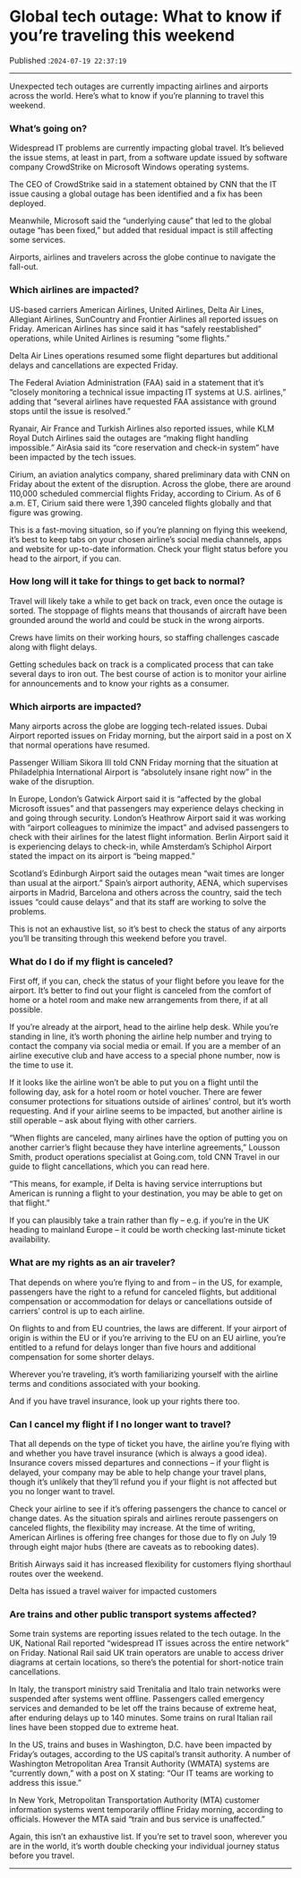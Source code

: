 # Global tech outage: What to know if you’re traveling this weekend

Published :`2024-07-19 22:37:19`

---

Unexpected tech outages are currently impacting airlines and airports across the world. Here’s what to know if you’re planning to travel this weekend.

### What’s going on?

Widespread IT problems are currently impacting global travel. It’s believed the issue stems, at least in part, from a software update issued by software company CrowdStrike on Microsoft Windows operating systems.

The CEO of CrowdStrike said in a statement obtained by CNN that the IT issue causing a global outage has been identified and a fix has been deployed.

Meanwhile, Microsoft said the “underlying cause” that led to the global outage “has been fixed,” but added that residual impact is still affecting some services.

Airports, airlines and travelers across the globe continue to navigate the fall-out.

### Which airlines are impacted?

US-based carriers American Airlines, United Airlines, Delta Air Lines, Allegiant Airlines, SunCountry and Frontier Airlines all reported issues on Friday. American Airlines has since said it has “safely reestablished” operations, while United Airlines is resuming “some flights.”

Delta Air Lines operations resumed some flight departures but additional delays and cancellations are expected Friday.

The Federal Aviation Administration (FAA) said in a statement that it’s “closely monitoring a technical issue impacting IT systems at U.S. airlines,” adding that “several airlines have requested FAA assistance with ground stops until the issue is resolved.”

Ryanair, Air France and Turkish Airlines also reported issues, while KLM Royal Dutch Airlines said the outages are “making flight handling impossible.” AirAsia said its “core reservation and check-in system” have been impacted by the tech issues.

Cirium, an aviation analytics company, shared preliminary data with CNN on Friday about the extent of the disruption. Across the globe, there are around 110,000 scheduled commercial flights Friday, according to Cirium. As of 6 a.m. ET, Cirium said there were 1,390 canceled flights globally and that figure was growing.

This is a fast-moving situation, so if you’re planning on flying this weekend, it’s best to keep tabs on your chosen airline’s social media channels, apps and website for up-to-date information. Check your flight status before you head to the airport, if you can.

### How long will it take for things to get back to normal?

Travel will likely take a while to get back on track, even once the outage is sorted. The stoppage of flights means that thousands of aircraft have been grounded around the world and could be stuck in the wrong airports.

Crews have limits on their working hours, so staffing challenges cascade along with flight delays.

Getting schedules back on track is a complicated process that can take several days to iron out. The best course of action is to monitor your airline for announcements and to know your rights as a consumer.

### Which airports are impacted?

Many airports across the globe are logging tech-related issues. Dubai Airport reported issues on Friday morning, but the airport said in a post on X that normal operations have resumed.

Passenger William Sikora III told CNN Friday morning that the situation at Philadelphia International Airport is “absolutely insane right now” in the wake of the disruption.

In Europe, London’s Gatwick Airport said it is “affected by the global Microsoft issues” and that passengers may experience delays checking in and going through security. London’s Heathrow Airport said it was working with “airport colleagues to minimize the impact” and advised passengers to check with their airlines for the latest flight information. Berlin Airport said it is experiencing delays to check-in, while Amsterdam’s Schiphol Airport stated the impact on its airport is “being mapped.”

Scotland’s Edinburgh Airport said the outages mean “wait times are longer than usual at the airport.” Spain’s airport authority, AENA, which supervises airports in Madrid, Barcelona and others across the country, said the tech issues “could cause delays” and that its staff are working to solve the problems.

This is not an exhaustive list, so it’s best to check the status of any airports you’ll be transiting through this weekend before you travel.

### What do I do if my flight is canceled?

First off, if you can, check the status of your flight before you leave for the airport. It’s better to find out your flight is canceled from the comfort of home or a hotel room and make new arrangements from there, if at all possible.

If you’re already at the airport, head to the airline help desk. While you’re standing in line, it’s worth phoning the airline help number and trying to contact the company via social media or email. If you are a member of an airline executive club and have access to a special phone number, now is the time to use it.

If it looks like the airline won’t be able to put you on a flight until the following day, ask for a hotel room or hotel voucher. There are fewer consumer protections for situations outside of airlines’ control, but it’s worth requesting. And if your airline seems to be impacted, but another airline is still operable – ask about flying with other carriers.

“When flights are canceled, many airlines have the option of putting you on another carrier’s flight because they have interline agreements,” Lousson Smith, product operations specialist at Going.com, told CNN Travel in our guide to flight cancellations, which you can read here.

“This means, for example, if Delta is having service interruptions but American is running a flight to your destination, you may be able to get on that flight.”

If you can plausibly take a train rather than fly – e.g. if you’re in the UK heading to mainland Europe – it could be worth checking last-minute ticket availability.

### What are my rights as an air traveler?

That depends on where you’re flying to and from – in the US, for example, passengers have the right to a refund for canceled flights, but additional compensation or accommodation for delays or cancellations outside of carriers’ control is up to each airline.

On flights to and from EU countries, the laws are different. If your airport of origin is within the EU or if you’re arriving to the EU on an EU airline, you’re entitled to a refund for delays longer than five hours and additional compensation for some shorter delays.

Wherever you’re traveling, it’s worth familiarizing yourself with the airline terms and conditions associated with your booking.

And if you have travel insurance, look up your rights there too.

### Can I cancel my flight if I no longer want to travel?

That all depends on the type of ticket you have, the airline you’re flying with and whether you have travel insurance (which is always a good idea). Insurance covers missed departures and connections – if your flight is delayed, your company may be able to help change your travel plans, though it’s unlikely that they’ll refund you if your flight is not affected but you no longer want to travel.

Check your airline to see if it’s offering passengers the chance to cancel or change dates. As the situation spirals and airlines reroute passengers on canceled flights, the flexibility may increase. At the time of writing, American Airlines is offering free changes for those due to fly on July 19 through eight major hubs (there are caveats as to rebooking dates).

British Airways said it has increased flexibility for customers flying shorthaul routes over the weekend.

Delta has issued a travel waiver for impacted customers

### Are trains and other public transport systems affected?

Some train systems are reporting issues related to the tech outage. In the UK, National Rail reported “widespread IT issues across the entire network” on Friday. National Rail said UK train operators are unable to access driver diagrams at certain locations, so there’s the potential for short-notice train cancellations.

In Italy, the transport ministry said Trenitalia and Italo train networks were suspended after systems went offline. Passengers called emergency services and demanded to be let off the trains because of extreme heat, after enduring delays up to 140 minutes. Some trains on rural Italian rail lines have been stopped due to extreme heat.

In the US, trains and buses in Washington, D.C. have been impacted by Friday’s outages, according to the US capital’s transit authority. A number of Washington Metropolitan Area Transit Authority (WMATA) systems are “currently down,” with a post on X stating: “Our IT teams are working to address this issue.”

In New York, Metropolitan Transportation Authority (MTA) customer information systems went temporarily offline Friday morning, according to officials. However the MTA said “train and bus service is unaffected.”

Again, this isn’t an exhaustive list. If you’re set to travel soon, wherever you are in the world, it’s worth double checking your individual journey status before you travel.

---

